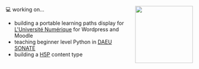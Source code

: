 
<p align="left">
💻 working on...

<img src="https://media.giphy.com/media/PFT49iGCp0FBm/giphy.gif" width="155" align="right" />

- building a portable learning paths display for [L'Université Numérique](https://luniversitenumerique.fr) for Wordpress and Moodle
- teaching beginner level Python in [DAEU SONATE](https://daeu-sonate.fr)
- building a [H5P](https://h5p.org/) content type
</p>
